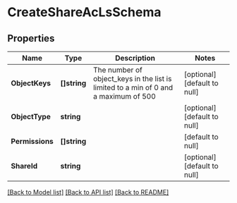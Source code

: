 # CreateShareAcLsSchema

## Properties
Name | Type | Description | Notes
------------ | ------------- | ------------- | -------------
**ObjectKeys** | **[]string** | The number of object_keys in the list is limited to a min of 0 and a maximum of 500 | [optional] [default to null]
**ObjectType** | **string** |  | [optional] [default to null]
**Permissions** | **[]string** |  | [default to null]
**ShareId** | **string** |  | [optional] [default to null]

[[Back to Model list]](../README.md#documentation-for-models) [[Back to API list]](../README.md#documentation-for-api-endpoints) [[Back to README]](../README.md)


